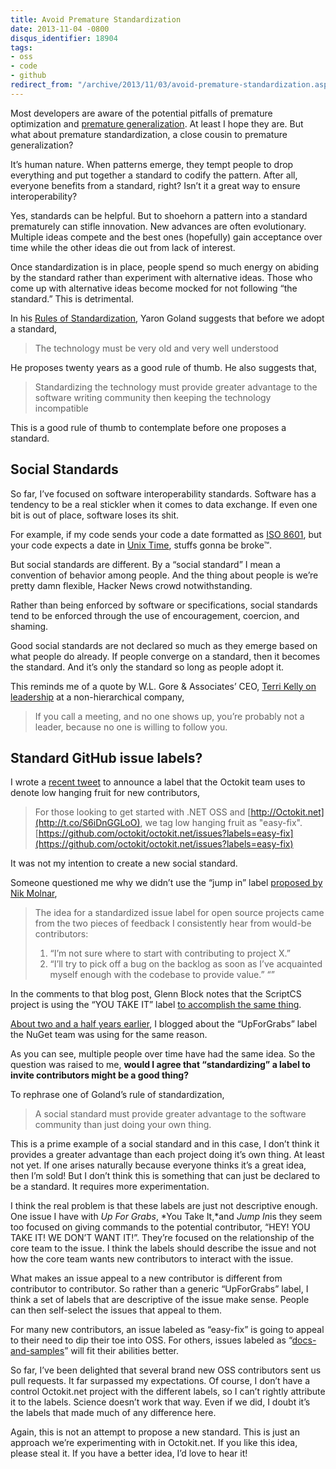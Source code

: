 ```yaml
---
title: Avoid Premature Standardization
date: 2013-11-04 -0800
disqus_identifier: 18904
tags:
- oss
- code
- github
redirect_from: "/archive/2013/11/03/avoid-premature-standardization.aspx/"
---
```


Most developers are aware of the potential pitfalls of premature
optimization and [premature
generalization](https://haacked.com/archive/2005/09/18/avoid_premature_generalization.aspx "Avoid Premature Generalization").
At least I hope they are. But what about premature standardization, a
close cousin to premature generalization?

It’s human nature. When patterns emerge, they tempt people to drop
everything and put together a standard to codify the pattern. After all,
everyone benefits from a standard, right? Isn’t it a great way to ensure
interoperability?

Yes, standards can be helpful. But to shoehorn a pattern into a standard
prematurely can stifle innovation. New advances are often evolutionary.
Multiple ideas compete and the best ones (hopefully) gain acceptance
over time while the other ideas die out from lack of interest.

Once standardization is in place, people spend so much energy on abiding
by the standard rather than experiment with alternative ideas. Those who
come up with alternative ideas become mocked for not following “the
standard.” This is detrimental.

In his [Rules of
Standardization](http://www.goland.org/innovationandstandards/ "Rules of Standardization"),
Yaron Goland suggests that before we adopt a standard,

> The technology must be very old and very well understood

He proposes twenty years as a good rule of thumb. He also suggests that,

> Standardizing the technology must provide greater advantage to the
> software writing community then keeping the technology incompatible

This is a good rule of thumb to contemplate before one proposes a
standard.

Social Standards
----------------

So far, I’ve focused on software interoperability standards. Software
has a tendency to be a real stickler when it comes to data exchange. If
even one bit is out of place, software loses its shit.

For example, if my code sends your code a date formatted as [ISO
8601](http://en.wikipedia.org/wiki/ISO_8601 "ISO 8601 Date Format"), but
your code expects a date in [Unix
Time](http://en.wikipedia.org/wiki/Unix_time "Unix Time"), stuffs gonna
be broke™.

But social standards are different. By a “social standard” I mean a
convention of behavior among people. And the thing about people is we’re
pretty damn flexible, Hacker News crowd notwithstanding.

Rather than being enforced by software or specifications, social
standards tend to be enforced through the use of encouragement,
coercion, and shaming.

Good social standards are not declared so much as they emerge based on
what people do already. If people converge on a standard, then it
becomes the standard. And it’s only the standard so long as people adopt
it.

This reminds me of a quote by W.L. Gore & Associates’ CEO, [Terri Kelly
on
leadership](http://blogs.wsj.com/management/2010/03/18/wl-gore-lessons-from-a-management-revolutionary/ "On Leadership")
at a non-hierarchical company,

> If you call a meeting, and no one shows up, you’re probably not a
> leader, because no one is willing to follow you.

Standard GitHub issue labels?
-----------------------------

I wrote a [recent
tweet](https://twitter.com/haacked/status/395693870098292737 "Tweet") to
announce a label that the Octokit team uses to denote low hanging fruit
for new contributors,

> For those looking to get started with .NET OSS and
> [http://Octokit.net](http://t.co/S6iDnGGLoO), we tag low hanging fruit
> as "easy-fix".
> [https://github.com/octokit/octokit.net/issues?labels=easy-fix](https://github.com/octokit/octokit.net/issues?labels=easy-fix)

It was not my intention to create a new social standard.

Someone questioned me why we didn’t use the “jump in” label [proposed by
Nik Molnar](http://nikcodes.com/2013/05/10/new-contributor-jump-in/),

> The idea for a standardized issue label for open source projects came
> from the two pieces of feedback I consistently hear from would-be
> contributors:
>
> 1.  “I’m not sure where to start with contributing to project X.”
> 2.  “I’ll try to pick off a bug on the backlog as soon as I’ve
>     acquainted myself enough with the codebase to provide value.” “”

In the comments to that blog post, Glenn Block notes that the ScriptCS
project is using the “YOU TAKE IT” label [to accomplish the same
thing](https://github.com/scriptcs/scriptcs/issues/79 "YOU TAKE IT").

[About two and a half years
earlier](https://haacked.com/archive/2010/10/14/nupack-up-for-grabs-items.aspx "Up for grabs"),
I blogged about the “UpForGrabs” label the NuGet team was using for the
same reason.

As you can see, multiple people over time have had the same idea. So the
question was raised to me, **would I agree that “standardizing” a label
to invite contributors might be a good thing?**

To rephrase one of Goland’s rule of standardization,

> A social standard must provide greater advantage to the software
> community than just doing your own thing.

This is a prime example of a social standard and in this case, I don’t
think it provides a greater advantage than each project doing it’s own
thing. At least not yet. If one arises naturally because everyone thinks
it’s a great idea, then I’m sold! But I don’t think this is something
that can just be declared to be a standard. It requires more
experimentation.

I think the real problem is that these labels are just not descriptive
enough. One issue I have with *Up For Grabs*, *You Take It,*and *Jump
In*is they seem too focused on giving commands to the potential
contributor, “HEY! YOU TAKE IT! WE DON’T WANT IT!”. They’re focused on
the relationship of the core team to the issue. I think the labels
should describe the issue and not how the core team wants new
contributors to interact with the issue.

What makes an issue appeal to a new contributor is different from
contributor to contributor. So rather than a generic “UpForGrabs” label,
I think a set of labels that are descriptive of the issue make sense.
People can then self-select the issues that appeal to them.

For many new contributors, an issue labeled as “easy-fix” is going to
appeal to their need to dip their toe into OSS. For others, issues
labeled as
“[docs-and-samples](https://github.com/octokit/octokit.net/issues?labels=docs-and-samples "Docs and Samples for Octokit")”
will fit their abilities better.

So far, I’ve been delighted that several brand new OSS contributors sent
us pull requests. It far surpassed my expectations. Of course, I don’t
have a control Octokit.net project with the different labels, so I can’t
rightly attribute it to the labels. Science doesn’t work that way. Even
if we did, I doubt it’s the labels that made much of any difference
here.

Again, this is not an attempt to propose a new standard. This is just an
approach we’re experimenting with in Octokit.net. If you like this idea,
please steal it. If you have a better idea, I’d love to hear it!

